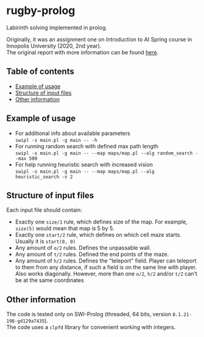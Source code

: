 # rugby-prolog
Labirinth solving implemented in prolog. 

Originally, it was an assignment one on Introduction to AI Spring course in Innopolis University (2020, 2nd year).<br>
The original report with more information can be found [here](https://docs.google.com/document/d/1xCakI2pGhRruwe632Ot1qa0QZOMnMIx42O8RP8UW83s).



## Table of contents

* [Example of usage](#example-of-usage)
* [Structure of input files](#structure-of-input-files)
* [Other information](#other-information)



## Example of usage
* For additional info about available parameters <br>
`swipl -s main.pl -g main -- -h`
* For running random search with defined max path length <br>
`swipl -s main.pl -g main -- --map maps/map.pl --alg random_search --max 500`
* For help running heuristic search with increased vision <br>
`swipl -s main.pl -g main -- --map maps/map.pl --alg heuristic_search -v 2`



## Structure of input files

Each input file should contain:
* Exactly one `size/1` rule, which defines size of the map. For example, `size(5)` would mean that map is 5 by 5.
* Exactly one `start/2` rule, which defines on which cell maze starts. Usually it is `start(0, 0)`
* Any amount of `o/2` rules. Defines the unpassable wall.
* Any amount of `t/2` rules. Defined the end points of the maze.
* Any amount of `h/2` rules. Defines the "teleport" field. Player can teleport to them from any distance, if such a field is on the same line with player. Also works diagonally.
However, more than one `o/2`, `h/2` and/or `t/2` can’t be at the same coordinates



## Other information

The code is tested only on SWI-Prolog (threaded, 64 bits, version `8.1.21-198-gd129a7435`).<br>
The code uses a `clpfd` library for convenient working with integers.<br>